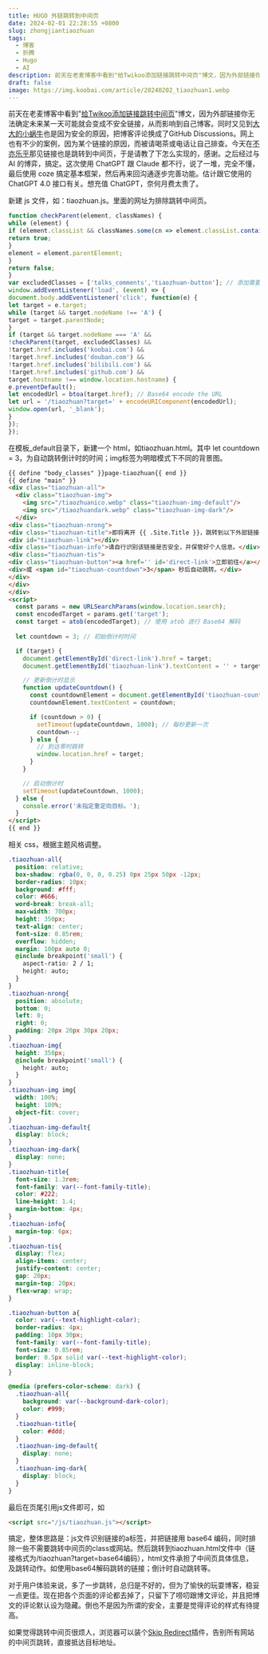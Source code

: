 ```yaml
---
title: HUGO 外链跳转到中间页
date: 2024-02-01 22:28:55 +0800
slug: zhongjiantiaozhuan
tags:
  - 博客
  - 折腾
  - Hugo
  - AI
description: 前天在老麦博客中看到"给Twikoo添加链接跳转中间页"博文，因为外部链接你无法确定未来某一天可能就会变成不安全链接，从而影响到自己博客。同时又见到大大的小蜗牛也是因为安全的原因，把博客评论换成了GitHub Discussions。网上也有不少的案例，因为某个链接的原因，而被请喝茶或电话让自己排查。
draft: false
image: https://img.koobai.com/article/20240202_tiaozhuan1.webp
---
```

前天在老麦博客中看到"[给Twikoo添加链接跳转中间页](https://www.iamlm.com/)"博文，因为外部链接你无法确定未来某一天可能就会变成不安全链接，从而影响到自己博客。同时又见到[大大的小蜗牛](https://www.eallion.com/)也是因为安全的原因，把博客评论换成了GitHub Discussions。网上也有不少的案例，因为某个链接的原因，而被请喝茶或电话让自己排查。今天在[不亦乐乎](https://lms.pub/)那见链接也是跳转到中间页，于是请教了下怎么实现的，感谢。之后经过与 AI 的博弈，搞定。这次使用 ChatGPT 跟 Claude 都不行，说了一堆，完全不懂，最后使用 coze 搞定基本框架，然后再来回沟通逐步完善功能。估计跟它使用的 ChatGPT  4.0 接口有关。想充值 ChatGPT，奈何月费太贵了。

新建 js 文件，如：tiaozhuan.js。里面的网址为排除跳转中间页。
```js
function checkParent(element, classNames) {
while (element) {
if (element.classList && classNames.some(cn => element.classList.contains(cn))) {
return true;
}
element = element.parentElement;
}
return false;
}
var excludedClasses = ['talks_comments','tiaozhuan-button']; // 添加需要排除的a标签类名class
window.addEventListener('load', (event) => {
document.body.addEventListener('click', function(e) {
let target = e.target;
while (target && target.nodeName !== 'A') {
target = target.parentNode;
}
if (target && target.nodeName === 'A' &&
!checkParent(target, excludedClasses) &&
!target.href.includes('koobai.com') &&
!target.href.includes('douban.com') &&
!target.href.includes('bilibili.com') &&
!target.href.includes('github.com') &&
target.hostname !== window.location.hostname) {
e.preventDefault();
let encodedUrl = btoa(target.href); // Base64 encode the URL
let url = '/tiaozhuan?target=' + encodeURIComponent(encodedUrl);
window.open(url, '_blank');
}
});
});
```

在模板_default目录下，新建一个 html，如tiaozhuan.html。其中 let countdown = 3，为自动跳转倒计时的时间；img标签为明暗模式下不同的背景图。
```html
{{ define "body_classes" }}page-tiaozhuan{{ end }}
{{ define "main" }}
<div class="tiaozhuan-all">
  <div class="tiaozhuan-img">
    <img src="/tiaozhuanico.webp" class="tiaozhuan-img-default"/>
    <img src="/tiaozhuandark.webp" class="tiaozhuan-img-dark"/>
  </div>
<div class="tiaozhuan-nrong">
<div class="tiaozhuan-title">即将离开 {{ .Site.Title }}，跳转到以下外部链接</div>
<div id="tiaozhuan-link"></div> 
<div class="tiaozhuan-info">请自行识别该链接是否安全，并保管好个人信息。</div>
<div class="tiaozhuan-tis">
<div class="tiaozhuan-button"><a href='' id='direct-link'>立即前往</a></div>
<div>或 <span id="tiaozhuan-countdown">3</span> 秒后自动跳转。</div>
</div>
</div>
</div>
<script>
  const params = new URLSearchParams(window.location.search);
  const encodedTarget = params.get('target');
  const target = atob(encodedTarget); // 使用 atob 进行 Base64 解码
  
  let countdown = 3; // 初始倒计时时间

  if (target) {
    document.getElementById('direct-link').href = target;
    document.getElementById('tiaozhuan-link').textContent = '' + target; // 在新增的元素中显示原地址    

    // 更新倒计时显示
    function updateCountdown() {
      const countdownElement = document.getElementById('tiaozhuan-countdown');
      countdownElement.textContent = countdown;

      if (countdown > 0) {
        setTimeout(updateCountdown, 1000); // 每秒更新一次
        countdown--;
      } else {
        // 到达零时跳转
        window.location.href = target;
      }
    }

    // 启动倒计时
    setTimeout(updateCountdown, 1000);
  } else {
    console.error('未指定重定向目标。');
  }
</script>
{{ end }}

```

相关 css，根据主题风格调整。
```css
.tiaozhuan-all{
  position: relative;
  box-shadow: rgba(0, 0, 0, 0.25) 0px 25px 50px -12px;
  border-radius: 10px;
  background: #fff;
  color: #666;
  word-break: break-all;
  max-width: 700px;
  height: 350px;
  text-align: center;
  font-size: 0.85rem;
  overflow: hidden;
  margin: 100px auto 0; 
  @include breakpoint('small') {
    aspect-ratio: 2 / 1;
    height: auto;
  }
}
.tiaozhuan-nrong{
  position: absolute;
  bottom: 0;
  left: 0;
  right: 0;
  padding: 20px 20px 30px 20px;
}
.tiaozhuan-img{
  height: 350px;
  @include breakpoint('small') {
    height: auto;
  }
}
.tiaozhuan-img img{
  width: 100%;
  height: 100%;
  object-fit: cover;
}
.tiaozhuan-img-default{
  display: block;
}
.tiaozhuan-img-dark{
  display: none;
}
.tiaozhuan-title{
  font-size: 1.3rem;
  font-family: var(--font-family-title);
  color: #222;
  line-height: 1.4;
  margin-bottom: 4px;
}
.tiaozhuan-info{
  margin-top: 6px;
}
.tiaozhuan-tis{
  display: flex;
  align-items: center;
  justify-content: center;
  gap: 20px;
  margin-top: 20px;
  flex-wrap: wrap;
}

.tiaozhuan-button a{
  color: var(--text-highlight-color);
  border-radius: 4px;
  padding: 10px 30px;
  font-family: var(--font-family-title);
  font-size: 0.85rem;
  border: 0.5px solid var(--text-highlight-color);
  display: inline-block;
}

@media (prefers-color-scheme: dark) {
  .tiaozhuan-all{
    background: var(--background-dark-color);
    color: #999;
  }
  .tiaozhuan-title{
    color: #ddd;
  }
  .tiaozhuan-img-default{
    display: none;
  }
  .tiaozhuan-img-dark{
    display: block;
  }
}
```

最后在页尾引用js文件即可，如
```html
<script src="/js/tiaozhuan.js"></script>
```

搞定，整体思路是：js文件识别链接的a标签，并把链接用 base64 编码，同时排除一些不需要跳转中间页的class或网站。然后跳转到tiaozhuan.html文件中（链接格式为/tiaozhuan?target=base64编码），html文件承担了中间页具体信息，及跳转动作。如使用base64解码跳转的链接；倒计时自动跳转等。

对于用户体验来说，多了一步跳转，总归是不好的，但为了愉快的玩耍博客，稳妥一点更佳。现在把各个页面的评论都去掉了，只留下了唠叨跟博文评论，并且把博文的评论默认设为隐藏。倒也不是因为所谓的安全，主要是觉得评论的样式有待提高。

如果觉得跳转中间页很烦人，浏览器可以装个[Skip Redirect](https://chromewebstore.google.com/detail/skip-redirect/jaoafjdoijdconemdmodhbfpianehlon)插件，告别所有网站的中间页跳转，直接抵达目标地址。